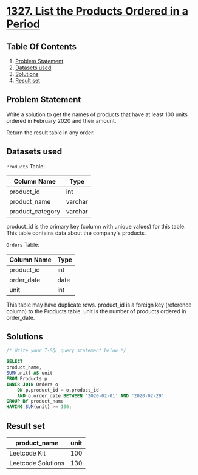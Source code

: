 # [1327. List the Products Ordered in a Period](https://leetcode.com/problems/list-the-products-ordered-in-a-period/description/)

## Table Of Contents
1. [Problem Statement](#problem-statement)
2. [Datasets used](#datasets-used)
3. [Solutions](#solutions)
4. [Result set](#result-set)

## Problem Statement

Write a solution to get the names of products that have at least 100 units ordered in February 2020 and their amount.

Return the result table in any order.

## Datasets used

```Products``` Table:

| Column Name      | Type    |
| ---------------- | ------- |
| product_id       | int     |
| product_name     | varchar |
| product_category | varchar |

product_id is the primary key (column with unique values) for this table.
This table contains data about the company's products.

```Orders``` Table:

| Column Name   | Type    |
| ------------- | ------- |
| product_id    | int     |
| order_date    | date    |
| unit          | int     |

This table may have duplicate rows.
product_id is a foreign key (reference column) to the Products table.
unit is the number of products ordered in order_date.

## Solutions

```sql
/* Write your T-SQL query statement below */

SELECT
product_name,
SUM(unit) AS unit
FROM Products p
INNER JOIN Orders o
    ON p.product_id = o.product_id
    AND o.order_date BETWEEN '2020-02-01' AND '2020-02-29'
GROUP BY product_name
HAVING SUM(unit) >= 100;
```

## Result set

| product_name       | unit |
| ------------------ | ---- |
| Leetcode Kit       | 100  |
| Leetcode Solutions | 130  |
